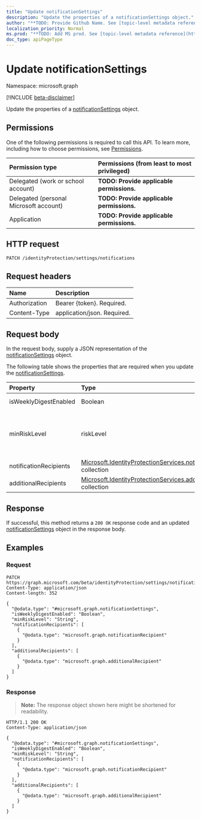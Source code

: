```yaml
---
title: "Update notificationSettings"
description: "Update the properties of a notificationSettings object."
author: "**TODO: Provide Github Name. See [topic-level metadata reference](https://msgo.azurewebsites.net/add/document/guidelines/metadata.html#topic-level-metadata)**"
localization_priority: Normal
ms.prod: "**TODO: Add MS prod. See [topic-level metadata reference](https://msgo.azurewebsites.net/add/document/guidelines/metadata.html#topic-level-metadata)**"
doc_type: apiPageType
---
```


# Update notificationSettings
Namespace: microsoft.graph

[!INCLUDE [beta-disclaimer](../../includes/beta-disclaimer.md)]

Update the properties of a [notificationSettings](../resources/notificationsettings.md) object.

## Permissions
One of the following permissions is required to call this API. To learn more, including how to choose permissions, see [Permissions](/graph/permissions-reference).

|Permission type|Permissions (from least to most privileged)|
|:---|:---|
|Delegated (work or school account)|**TODO: Provide applicable permissions.**|
|Delegated (personal Microsoft account)|**TODO: Provide applicable permissions.**|
|Application|**TODO: Provide applicable permissions.**|

## HTTP request

<!-- {
  "blockType": "ignored"
}
-->
``` http
PATCH /identityProtection/settings/notifications
```

## Request headers
|Name|Description|
|:---|:---|
|Authorization|Bearer {token}. Required.|
|Content-Type|application/json. Required.|

## Request body
In the request body, supply a JSON representation of the [notificationSettings](../resources/notificationsettings.md) object.

The following table shows the properties that are required when you update the [notificationSettings](../resources/notificationsettings.md).

|Property|Type|Description|
|:---|:---|:---|
|isWeeklyDigestEnabled|Boolean|**TODO: Add Description**|
|minRiskLevel|riskLevel|**TODO: Add Description**. Possible values are: `low`, `medium`, `high`, `hidden`, `none`, `unknownFutureValue`.|
|notificationRecipients|[Microsoft.IdentityProtectionServices.notificationRecipient](../resources/notificationrecipient.md) collection|**TODO: Add Description**|
|additionalRecipients|[Microsoft.IdentityProtectionServices.additionalRecipient](../resources/additionalrecipient.md) collection|**TODO: Add Description**|



## Response

If successful, this method returns a `200 OK` response code and an updated [notificationSettings](../resources/notificationsettings.md) object in the response body.

## Examples

### Request
<!-- {
  "blockType": "request",
  "name": "update_notificationsettings"
}
-->
``` http
PATCH https://graph.microsoft.com/beta/identityProtection/settings/notifications
Content-Type: application/json
Content-length: 352

{
  "@odata.type": "#microsoft.graph.notificationSettings",
  "isWeeklyDigestEnabled": "Boolean",
  "minRiskLevel": "String",
  "notificationRecipients": [
    {
      "@odata.type": "microsoft.graph.notificationRecipient"
    }
  ],
  "additionalRecipients": [
    {
      "@odata.type": "microsoft.graph.additionalRecipient"
    }
  ]
}
```


### Response
>**Note:** The response object shown here might be shortened for readability.
<!-- {
  "blockType": "response",
  "truncated": true
}
-->
``` http
HTTP/1.1 200 OK
Content-Type: application/json

{
  "@odata.type": "#microsoft.graph.notificationSettings",
  "isWeeklyDigestEnabled": "Boolean",
  "minRiskLevel": "String",
  "notificationRecipients": [
    {
      "@odata.type": "microsoft.graph.notificationRecipient"
    }
  ],
  "additionalRecipients": [
    {
      "@odata.type": "microsoft.graph.additionalRecipient"
    }
  ]
}
```

